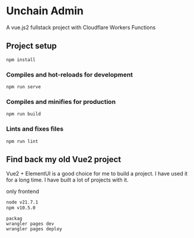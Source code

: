 # Unchain Admin

A vue.js2 fullstack project with Cloudflare Workers Functions



## Project setup
```
npm install
```

### Compiles and hot-reloads for development
```
npm run serve
```

### Compiles and minifies for production
```
npm run build
```

### Lints and fixes files
```
npm run lint
```


##  Find back my old Vue2 project

Vue2 + ElementUI is a good choice for me to build a project.
I have used it for a long time. I have built a lot of projects with it.

only frontend
```bash
node v21.7.1
npm v10.5.0

```



```
packag
wrangler pages dev
wrangler pages deploy

```
